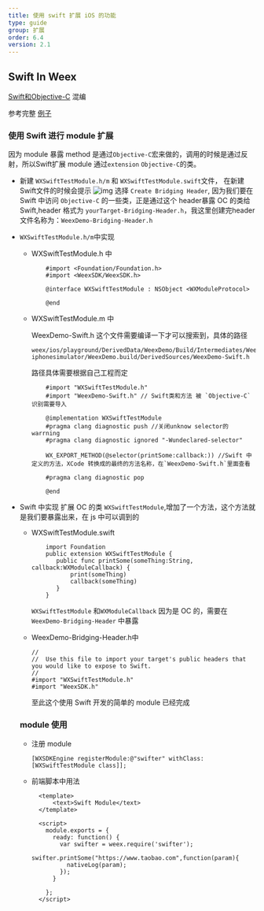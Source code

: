 ```yaml
---
title: 使用 swift 扩展 iOS 的功能
type: guide
group: 扩展
order: 6.4
version: 2.1
---
```


## Swift In Weex

[Swift和Objective-C](https://developer.apple.com/library/ios/documentation/Swift/Conceptual/BuildingCocoaApps/MixandMatch.html#//apple_ref/doc/uid/TP40014216-CH10-ID122) 混编

参考完整 [例子](https://github.com/acton393/WeexSwiftSample.git)

### 使用 Swift 进行 module 扩展

因为 module 暴露 method 是通过`Objective-C`宏来做的，调用的时候是通过反射，所以Swift扩展 module 通过`extension` `Objective-C`的类。
- 新建 `WXSwiftTestModule.h/m` 和 `WXSwiftTestModule.swift`文件， 在新建Swift文件的时候会提示
  ![img](http://img3.tbcdn.cn/L1/461/1/b2ed3ee4a966953c0f98a17f34f6f05e7c91cc6b)
  选择 `Create Bridging Header`, 因为我们要在 Swift 中访问 `Objective-C` 的一些类，正是通过这个 header暴露 OC 的类给 Swift,header 格式为 `yourTarget-Bridging-Header.h`，我这里创建完header文件名称为：`WeexDemo-Bridging-Header.h`
- `WXSwiftTestModule.h/m`中实现
  - WXSwiftTestModule.h 中
    
    ```
        #import <Foundation/Foundation.h>
        #import <WeexSDK/WeexSDK.h>
    
        @interface WXSwiftTestModule : NSObject <WXModuleProtocol>
    
        @end
    
    ```
  - WXSwiftTestModule.m 中
    
    WeexDemo-Swift.h 这个文件需要编译一下才可以搜索到，具体的路径
    
    ```
    weex/ios/playground/DerivedData/WeexDemo/Build/Intermediates/WeexDemo.build/Debug-iphonesimulator/WeexDemo.build/DerivedSources/WeexDemo-Swift.h
    ```
    
    路径具体需要根据自己工程而定
    
    ```
        #import "WXSwiftTestModule.h"
        #import "WeexDemo-Swift.h" // Swift类和方法 被 `Objective-C` 识别需要导入
    
        @implementation WXSwiftTestModule
        #pragma clang diagnostic push //关闭unknow selector的warrning
        #pragma clang diagnostic ignored "-Wundeclared-selector"
    
        WX_EXPORT_METHOD(@selector(printSome:callback:)) //Swift 中定义的方法，XCode 转换成的最终的方法名称，在`WeexDemo-Swift.h`里面查看
    
        #pragma clang diagnostic pop
    
        @end
    
    ```
- Swift 中实现 
  扩展 OC 的类 `WXSwiftTestModule`,增加了一个方法，这个方法就是我们要暴露出来，在 js 中可以调到的
  - WXSwiftTestModule.swift
    
    ```
        import Foundation
        public extension WXSwiftTestModule {
           public func printSome(someThing:String, callback:WXModuleCallback) {
               print(someThing)
               callback(someThing)
           }
        }
    ```
    
    `WXSwiftTestModule` 和`WXModuleCallback` 因为是 OC 的，需要在 `WeexDemo-Bridging-Header` 中暴露
  - WeexDemo-Bridging-Header.h中
    
    ```
    //
    //  Use this file to import your target's public headers that you would like to expose to Swift.
    //
    #import "WXSwiftTestModule.h"
    #import "WeexSDK.h"
    ```
    
    至此这个使用 Swift 开发的简单的 module 已经完成
    
  ### module 使用
  - 注册 module 
    
    ```
    [WXSDKEngine registerModule:@"swifter" withClass:[WXSwiftTestModule class]];
    
    ```
  - 前端脚本中用法
    
    ```
      <template>
          <text>Swift Module</text>
      </template>
    
      <script>
        module.exports = {
          ready: function() {
            var swifter = weex.require('swifter');
            swifter.printSome("https://www.taobao.com",function(param){
              nativeLog(param);
            });
          }
    
        };
      </script>
    ```
